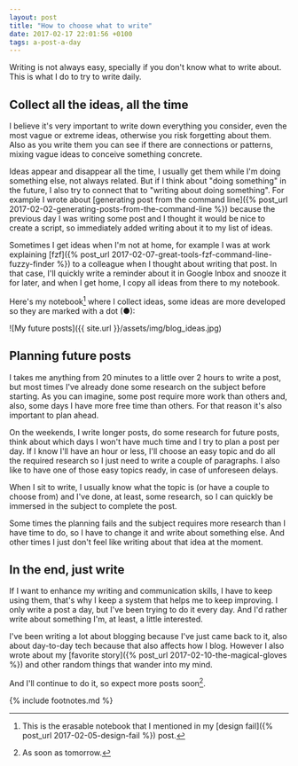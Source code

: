 ```yaml
---
layout: post
title: "How to choose what to write"
date: 2017-02-17 22:01:56 +0100
tags: a-post-a-day
---
```


Writing is not always easy, specially if you don't know what to write about. This is what I do to try to write daily.

## Collect all the ideas, all the time

I believe it's very important to write down everything you consider, even the most vague or extreme ideas, otherwise you risk forgetting about them. Also as you write them you can see if there are connections or patterns, mixing vague ideas to conceive something concrete.

Ideas appear and disappear all the time, I usually get them while I'm doing something else, not always related. But if I think about "doing something" in the future, I also try to connect that to "writing about doing something". For example I wrote about [generating post from the command line]({% post_url 2017-02-02-generating-posts-from-the-command-line %}) because the previous day I was writing some post and I thought it would be nice to create a script, so immediately added writing about it to my list of ideas.

Sometimes I get ideas when I'm not at home, for example I was at work explaining [fzf]({% post_url 2017-02-07-great-tools-fzf-command-line-fuzzy-finder %}) to a colleague when I thought about writing that post. In that case, I'll quickly write a reminder about it in Google Inbox and snooze it for later, and when I get home, I copy all ideas from there to my notebook.

Here's my notebook[^1] where I collect ideas, some ideas are more developed so they are marked with a dot (●):

![My future posts]({{ site.url }}/assets/img/blog_ideas.jpg)

## Planning future posts

I takes me anything from 20 minutes to a little over 2 hours to write a post, but most times I've already done some research on the subject before starting. As you can imagine, some post require more work than others and, also, some days I have more free time than others. For that reason it's also important to plan ahead.

On the weekends, I write longer posts, do some research for future posts, think about which days I won't have much time and I try to plan a post per day. If I know I'll have an hour or less, I'll choose an easy topic and do all the required research so I just need to write a couple of paragraphs. I also like to have one of those easy topics ready, in case of unforeseen delays.

When I sit to write, I usually know what the topic is (or have a couple to choose from) and I've done, at least, some research, so I can quickly be immersed in the subject to complete the post.

Some times the planning fails and the subject requires more research than I have time to do, so I have to change it and write about something else. And other times I just don't feel like writing about that idea at the moment.

## In the end, just write

If I want to enhance my writing and communication skills, I have to keep using them, that's why I keep a system that helps me to keep improving. I only write a post a day, but I've been trying to do it every day. And I'd rather write about something I'm, at least, a little interested.

I've been writing a lot about blogging because I've just came back to it, also about day-to-day tech because that also affects how I blog. However I also wrote about my [favorite story]({% post_url 2017-02-10-the-magical-gloves %}) and other random things that wander into my mind.

And I'll continue to do it, so expect more posts soon[^2].

{% include footnotes.md %}

[^1]: This is the erasable notebook that I mentioned in my [design fail]({% post_url 2017-02-05-design-fail %}) post.
[^2]: As soon as tomorrow.
